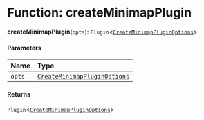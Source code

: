 # Function: createMinimapPlugin

**createMinimapPlugin**(`opts`): `Plugin`<[`CreateMinimapPluginOptions`](/en/auto-docs/minimap-plugin/interfaces/CreateMinimapPluginOptions.md)>

#### Parameters

| Name | Type |
| :------ | :------ |
| `opts` | [`CreateMinimapPluginOptions`](/en/auto-docs/minimap-plugin/interfaces/CreateMinimapPluginOptions.md) |

#### Returns

`Plugin`<[`CreateMinimapPluginOptions`](/en/auto-docs/minimap-plugin/interfaces/CreateMinimapPluginOptions.md)>
